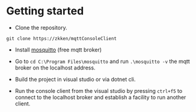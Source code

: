 # Getting started
* Clone the repository.
```
git clone https://zkken/mqttConsoleClient
```
* Install [mosquitto](https://mosquitto.org/files/binary/win32/mosquitto-1.6.12-install-windows-x86.exe) (free mqtt broker)

* Go to ```cd C:\Program Files\mosquitto``` and run ```.\mosquitto -v``` the mqtt broker on the localhost address.

* Build the project in visual studio or via dotnet cli.

* Run the console client from the visual studio by pressing ```ctrl+f5``` to connect to the localhost broker and establish a facility to run another client.

